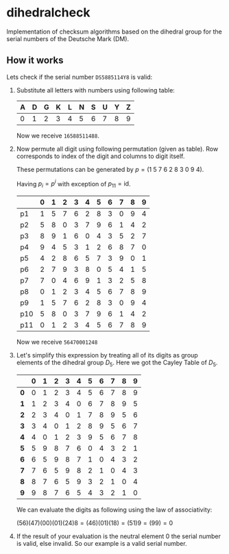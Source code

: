 # dihedralcheck
Implementation of checksum algorithms based on the dihedral group for the serial numbers of the Deutsche Mark (DM).

## How it works

Lets check if the serial number `DS5885114Y8` is valid:

1. Substitute all letters with numbers using following table:
    
    | A | D | G | K | L | N | S | U | Y | Z |
    |---|---|---|---|---|---|---|---|---|---|
    | 0 | 1 | 2 | 3 | 4 | 5 | 6 | 7 | 8 | 9 |

    Now we receive `16588511488`.

2. Now permute all digit using following permutation (given as table). Row corresponds to index of the digit and columns to digit itself. 

    These permutations can be generated by $p = (1 ~ 5 ~ 7 ~ 6 ~ 2 ~ 8 ~ 3 ~ 0 ~ 9 ~ 4)$.
    
    Having $p_i = p^i$ with exception of $p_{11} = \text{id}$.
    
    |     | 0 | 1 | 2 | 3 | 4 | 5 | 6 | 7 | 8 | 9 |
    |-----|---|---|---|---|---|---|---|---|---|---|
    | p1  | 1 | 5 | 7 | 6 | 2 | 8 | 3 | 0 | 9 | 4 |
    | p2  | 5 | 8 | 0 | 3 | 7 | 9 | 6 | 1 | 4 | 2 |
    | p3  | 8 | 9 | 1 | 6 | 0 | 4 | 3 | 5 | 2 | 7 |
    | p4  | 9 | 4 | 5 | 3 | 1 | 2 | 6 | 8 | 7 | 0 |
    | p5  | 4 | 2 | 8 | 6 | 5 | 7 | 3 | 9 | 0 | 1 |
    | p6  | 2 | 7 | 9 | 3 | 8 | 0 | 5 | 4 | 1 | 5 |
    | p7  | 7 | 0 | 4 | 6 | 9 | 1 | 3 | 2 | 5 | 8 |
    | p8  | 0 | 1 | 2 | 3 | 4 | 5 | 6 | 7 | 8 | 9 |
    | p9  | 1 | 5 | 7 | 6 | 2 | 8 | 3 | 0 | 9 | 4 |
    | p10 | 5 | 8 | 0 | 3 | 7 | 9 | 6 | 1 | 4 | 2 |
    | p11 | 0 | 1 | 2 | 3 | 4 | 5 | 6 | 7 | 8 | 9 |
   
    Now we receive `56470001248`

3. Let's simplify this expression by treating all of its digits as group elements of the dihedral group $D_5$. Here we got the Cayley Table of $D_5$.

    |       | 0 | 1 | 2 | 3 | 4 | 5 | 6 | 7 | 8 | 9 |
    |-------|---|---|---|---|---|---|---|---|---|---|
    | **0** | 0 | 1 | 2 | 3 | 4 | 5 | 6 | 7 | 8 | 9 |
    | **1** | 1 | 2 | 3 | 4 | 0 | 6 | 7 | 8 | 9 | 5 |
    | **2** | 2 | 3 | 4 | 0 | 1 | 7 | 8 | 9 | 5 | 6 |
    | **3** | 3 | 4 | 0 | 1 | 2 | 8 | 9 | 5 | 6 | 7 |
    | **4** | 4 | 0 | 1 | 2 | 3 | 9 | 5 | 6 | 7 | 8 |
    | **5** | 5 | 9 | 8 | 7 | 6 | 0 | 4 | 3 | 2 | 1 |
    | **6** | 6 | 5 | 9 | 8 | 7 | 1 | 0 | 4 | 3 | 2 |
    | **7** | 7 | 6 | 5 | 9 | 8 | 2 | 1 | 0 | 4 | 3 |
    | **8** | 8 | 7 | 6 | 5 | 9 | 3 | 2 | 1 | 0 | 4 |
    | **9** | 9 | 8 | 7 | 6 | 5 | 4 | 3 | 2 | 1 | 0 |

    We can evaluate the digits as following using the law of associativity:

    $(5 6)(4 7)(0 0)(0 1)(2 4)8 = (46)(01)(18) = (51)9 = (99) = 0$

4. If the result of your evaluation is the neutral element 0 the serial number is valid, else invalid. So our example is a valid serial number.
